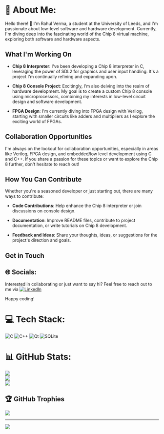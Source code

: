 # 💫 About Me:
Hello there! 👋 I'm Rahul Verma, a student at the University of Leeds, and I'm passionate about low-level software and hardware development. Currently, I'm diving deep into the fascinating world of the Chip 8 virtual machine, exploring both software and hardware aspects.

## What I'm Working On

- **Chip 8 Interpreter**: I've been developing a Chip 8 interpreter in C, leveraging the power of SDL2 for graphics and user input handling. It's a project I'm continually refining and expanding upon.

- **Chip 8 Console Project**: Excitingly, I'm also delving into the realm of hardware development. My goal is to create a custom Chip 8 console using microprocessors, combining my interests in low-level circuit design and software development.

- **FPGA Design**: I'm currently diving into FPGA design with Verilog, starting with smaller circuits like adders and multipliers as I explore the exciting world of FPGAs.

## Collaboration Opportunities

I'm always on the lookout for collaboration opportunities, especially in areas like Verilog, FPGA design, and embedded/low level development using C and C++. If you share a passion for these topics or want to explore the Chip 8 further, don't hesitate to reach out!

## How You Can Contribute

Whether you're a seasoned developer or just starting out, there are many ways to contribute:

- **Code Contributions**: Help enhance the Chip 8 interpreter or join discussions on console design.
  
- **Documentation**: Improve README files, contribute to project documentation, or write tutorials on Chip 8 development.
  
- **Feedback and Ideas**: Share your thoughts, ideas, or suggestions for the project's direction and goals.

## Get in Touch
## 🌐 Socials:
Interested in collaborating or just want to say hi? Feel free to reach out to me via 
[![LinkedIn](https://img.shields.io/badge/LinkedIn-%230077B5.svg?logo=linkedin&logoColor=white)](https://linkedin.com/in/rahul-verma-a288392b6) 

Happy coding!



# 💻 Tech Stack:
![C](https://img.shields.io/badge/c-%2300599C.svg?style=for-the-badge&logo=c&logoColor=white) ![C++](https://img.shields.io/badge/c++-%2300599C.svg?style=for-the-badge&logo=c%2B%2B&logoColor=white) ![Qt](https://img.shields.io/badge/Qt-%23217346.svg?style=for-the-badge&logo=Qt&logoColor=white) ![SQLite](https://img.shields.io/badge/sqlite-%2307405e.svg?style=for-the-badge&logo=sqlite&logoColor=white)
# 📊 GitHub Stats:
![](https://github-readme-stats.vercel.app/api?username=Vermaaaaaa&theme=tokyonight&hide_border=false&include_all_commits=true&count_private=false)<br/>
![](https://github-readme-streak-stats.herokuapp.com/?user=Vermaaaaaa&theme=tokyonight&hide_border=false)<br/>
![](https://github-readme-stats.vercel.app/api/top-langs/?username=Vermaaaaaa&theme=tokyonight&hide_border=false&include_all_commits=true&count_private=false&layout=compact)

## 🏆 GitHub Trophies
![](https://github-profile-trophy.vercel.app/?username=Vermaaaaaa&theme=tokyonight&no-frame=true&no-bg=false&margin-w=4)

---
[![](https://visitcount.itsvg.in/api?id=Vermaaaaaa&icon=0&color=0)](https://visitcount.itsvg.in)

<!-- Proudly created with GPRM ( https://gprm.itsvg.in ) -->
